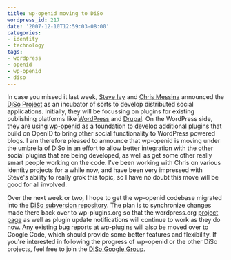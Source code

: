 ```yaml
---
title: wp-openid moving to DiSo
wordpress_id: 217
date: '2007-12-10T12:59:03-08:00'
categories:
- identity
- technology
tags:
- wordpress
- openid
- wp-openid
- diso
---
```

In case you missed it last week, [Steve Ivy][] and [Chris Messina][] announced the [DiSo Project][] as an incubator of
sorts to develop distributed social applications.  Initially, they will be focussing on plugins for existing publishing
platforms like [WordPress][] and [Drupal][].  On the WordPress side, they are using [wp-openid][] as a foundation to
develop additional plugins that build on OpenID to bring other social functionality to WordPress powered blogs.  I am
therefore pleased to announce that wp-openid is moving under the umbrella of DiSo in an effort to allow better
integration with the other social plugins that are being developed, as well as get some other really smart people
working on the code.  I've been working with Chris on various identity projects for a while now, and have been very
impressed with Steve's ability to really grok this topic, so I have no doubt this move will be good for all involved.

Over the next week or two, I hope to get the wp-openid codebase migrated into the [DiSo subversion repository][].  The
plan is to synchronize changes made there back over to wp-plugins.org so that the wordpress.org [project
page][wp-openid] as well as plugin update notifications will continue to work as they do now.  Any existing bug reports
at wp-plugins will also be moved over to Google Code, which should provide some better features and flexibility.  If
you're interested in following the progress of wp-openid or the other DiSo projects, feel free to join the [DiSo Google
Group][].

[Steve Ivy]: http://redmonk.net/archives/2007/12/05/diso/
[Chris Messina]: http://factoryjoe.com/blog/2007/12/06/oauth-10-openid-20-and-up-next-diso/
[DiSo Project]: http://www.diso-project.org/
[WordPress]: http://wordpress.org/
[Drupal]: http://drupal.org/
[wp-openid]: http://wordpress.org/extend/plugins/openid/
[DiSo subversion repository]: http://diso.googlecode.com/svn/wordpress/
[DiSo Google Group]: http://groups.google.com/group/diso-project
